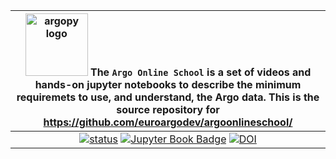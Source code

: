 |<img src="https://raw.githubusercontent.com/euroargodev/argoonlineschool/master/images/logoAoS.png" alt="argopy logo" width="100"/> The ``Argo Online School``  is a set of videos and hands-on jupyter notebooks to describe the minimum requiremets to use, and understand, the Argo data. This is the source repository for https://github.com/euroargodev/argoonlineschool/|
|:---------:|
|[![status](https://jose.theoj.org/papers/b66eaed8751b3adb6f2f4ad146380818/status.svg)](https://jose.theoj.org/papers/b66eaed8751b3adb6f2f4ad146380818) [![Jupyter Book Badge](https://jupyterbook.org/badge.svg)](<https://euroargodev.github.io/argoonlineschool/intro.html/>) [![DOI](https://zenodo.org/badge/DOI/10.5281/zenodo.13929139.svg)](https://doi.org/10.5281/zenodo.13929139)| 
